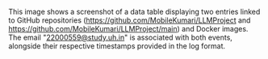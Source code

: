 This image shows a screenshot of a data table displaying two entries linked to GitHub repositories (https://github.com/MobileKumari/LLMProject and https://github.com/MobileKumari/LLMProject/main) and Docker images. The email "22000559@study.uh.in" is associated with both events, alongside their respective timestamps provided in the log format.